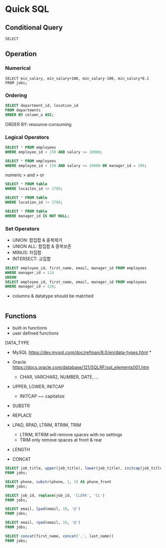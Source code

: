 # Quick SQL

## Conditional Query

```
SELECT 

```


## Operation

### Numerical
```
SELECT min_salary, min_salary+100, min_salary-100, min_salary*0.1
FROM jobs;
```

### Ordering
```sql
SELECT department_id, location_id
FROM departments
ORDER BY column_a ASC;
```

ORDER BY: resource-consuming

### Logical Operators
```sql
SELECT * FROM employees
WHERE employee_id < 150 AND salary >= 10000;
```

```sql
SELECT * FROM employees
WHERE employee_id < 150 AND salary >= 10000 OR manager_id = 100;
```
numeric > and > or
```sql
SELECT * FROM table
WHERE locaiton_id <> 1700;

SELECT * FROM table
WHERE location_id != 1700;

SELECT * FROM table
WHERE manager_id IS NOT NULL;
```

### Set Operators

* UNION: 합집합 & 중복제거
* UNION ALL: 합집합 & 중복보존
* MINUS: 차집합
* INTERSECT: 교집합

```sql
SELECT employee_id, first_name, email, manager_id FROM employees
WHERE manager_id = 114
UNION
SELECT employee_id, first_name, email, manager_id FROM employees
WHERE manager_id = 120;
```

* columns & datatype should be matched

```sql

```

## Functions
* built-in functions
* user defined functions

DATA_TYPE
* MySQL https://dev.mysql.com/doc/refman/8.0/en/data-types.html
	* 
* Oracle https://docs.oracle.com/database/121/SQLRF/sql_elements001.htm
	* CHAR, VARCHAR2, NUMBER, DATE, ...

* UPPER, LOWER, INITCAP
	* INITCAP ~~ capitalize
* SUBSTR
* REPLACE
* LPAD, RPAD, LTRIM, RTRIM, TRIM
	* LTRIM, RTRIM will remove spaces with no settings
	* TRIM only remove spaces at front & rear
* LENGTH
* CONCAT

```sql
SELECT job_title, upper(job_title), lower(job_title), initcap(job_title)
FROM jobs;
```

```sql
SELECT phone, substr(phone, 1, 3) AS phone_front
FROM jobs;
```

```sql
SELECT job_id, replace(job_id, 'CLERK', 'CL')
FROM jobs;
```

```sql
SELECT email, lpad(email, 10, '@')
FROM jobs;

SELECT email, rpad(email, 10, '@')
FROM jobs;
```

```sql
SELECT concat(first_name, concat(',', last_name))
FROM jobs;
```


